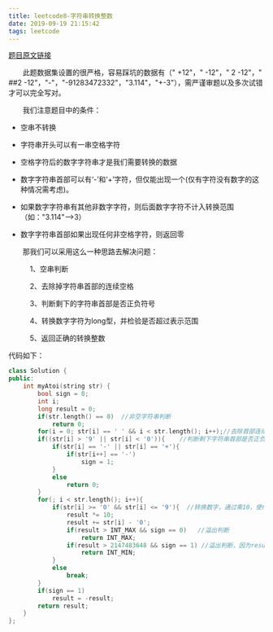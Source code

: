 ```yaml
---
title: leetcode8-字符串转换整数
date: 2019-09-19 21:15:42
tags: leetcode
---
```


[题目原文链接](https://leetcode-cn.com/problems/string-to-integer-atoi/)

　　此题数据集设置的很严格，容易踩坑的数据有（"   +12"，"   -12"，" 2  -12"，" ##2  -12"，"-"，"-91283472332"，"3.114"，"+-3"），需严谨审题以及多次试错才可以完全写对。<!-- more -->

　　我们注意题目中的条件：

   - 空串不转换

     

   - 字符串开头可以有一串空格字符

     

   - 空格字符后的数字字符串才是我们需要转换的数据

     

   - 数字字符串首部可以有‘-’和‘+’字符，但仅能出现一个(仅有字符没有数字的这种情况需考虑)。

     

   - 如果数字字符串有其他非数字字符，则后面数字字符不计入转换范围（如："3.114"—>3）

     

   - 数字字符串首部如果出现任何非空格字符，则返回零

     

　　那我们可以采用这么一种思路去解决问题：

　　　1、空串判断

　　　2、去除掉字符串首部的连续空格

　　　3、判断剩下的字符串首部是否正负符号

　　　4、转换数字字符为long型，并检验是否超过表示范围

　　　5、返回正确的转换整数

代码如下：

```c++
class Solution {
public:
    int myAtoi(string str) {
        bool sign = 0;
        int i;
        long result = 0;
        if(str.length() == 0)  //非空字符串判断
            return 0;
        for(i = 0; str[i] == ' ' && i < str.length(); i++);//去除首部连续空格
        if((str[i] > '9' || str[i] < '0')){    //判断剩下字符串首部是否正负符号
            if(str[i] == '-' || str[i] == '+'){
                if(str[i++] == '-')
                    sign = 1;
            }
            else
                return 0;
        }
        for(; i < str.length(); i++){
            if(str[i] >= '0' && str[i] <= '9'){  //转换数字，通过乘10，使result已存在数字往高位移动
                result *= 10;
                result += str[i] - '0';
                if(result > INT_MAX && sign == 0)   //溢出判断
                    return INT_MAX;
                if(result > 2147483648 && sign == 1) //溢出判断，因为result没有添加符号，所以需要对符号进行判断
                    return INT_MIN;
            }
            else
                break;
        }
        if(sign == 1)
            result = -result;
        return result;
    }
};
```

